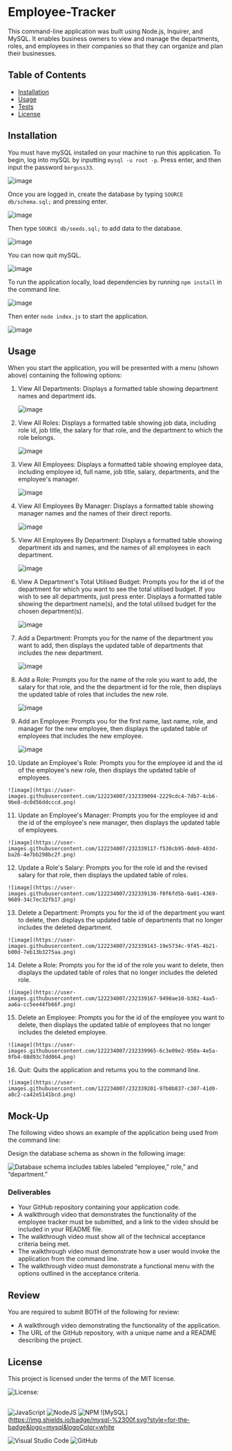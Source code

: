 # Employee-Tracker
This command-line application was built using Node.js, Inquirer, and MySQL. It enables business owners to view and manage the departments, roles, and employees in their companies so that they can organize and plan their businesses.

## Table of Contents
* [Installation](#installation)
* [Usage](#usage)
* [Tests](#tests)
* [License](#license)
 
## Installation
You must have mySQL installed on your machine to run this application. To begin, log into mySQL by inputting `mysql -u root -p`. Press enter, and then input the password `berguss33`. 

![image](https://user-images.githubusercontent.com/122234007/232338352-2ca1ae55-a550-49c1-bc7d-24f0e48ec5ae.png)

Once you are logged in, create the database by typing `SOURCE db/schema.sql;` and pressing enter. 

![image](https://user-images.githubusercontent.com/122234007/232338389-d122534a-84ba-499e-8a90-64e054ab330f.png)

Then type `SOURCE db/seeds.sql;` to add data to the database. 

![image](https://user-images.githubusercontent.com/122234007/232338413-b92a5894-3462-4fcd-a5db-f8ebbe9065f7.png)

You can now quit mySQL.

![image](https://user-images.githubusercontent.com/122234007/232338448-5f0d5635-8bf0-4faa-b665-693528be6bed.png)

To run the application locally, load dependencies by running `npm install` in the command line.

![image](https://user-images.githubusercontent.com/122234007/232338494-d4acdc06-4609-4f9f-ad90-e83fab33caf4.png)

Then enter `node index.js` to start the application.

![image](https://user-images.githubusercontent.com/122234007/232338527-8c44d35f-8f28-4b32-9734-8d3ecf0b468f.png)

## Usage
When you start the application, you will be presented with a menu (shown above) containing the following options: 

 1) View All Departments: Displays a formatted table showing department names and department ids.

    ![image](https://user-images.githubusercontent.com/122234007/232338824-208826f5-6cdf-4203-933e-17fb1152ad75.png)

 2) View All Roles: Displays a formatted table showing job data, including role id, job title, the salary for that role, and the department to which the role belongs.

    ![image](https://user-images.githubusercontent.com/122234007/232338858-d4528dd3-20bc-46bb-b4ec-ca19ea2dd231.png)

 3) View All Employees: Displays a formatted table showing employee data, including employee id, full name, job title, salary, departments, and the employee's manager.

    ![image](https://user-images.githubusercontent.com/122234007/232338878-7c3c7a23-c617-4d3b-a1ce-9a2390437af0.png)

 4) View All Employees By Manager: Displays a formatted table showing manager names and the names of their direct reports.

    ![image](https://user-images.githubusercontent.com/122234007/232338899-1ed2ec3f-28ed-428d-a77e-0fbf65269dbe.png)

 5) View All Employees By Department: Displays a formatted table showing department ids and names, and the names of all employees in each department.

    ![image](https://user-images.githubusercontent.com/122234007/232338919-965e741d-3d29-4119-9522-98e39413a49e.png)

 6) View A Department's Total Utilised Budget: Prompts you for the id of the department for which you want to see the total utilised budget. If you wish to see all   departments, just press enter. Displays a formatted table showing  the department name(s), and the total utilised budget for the chosen department(s).

    ![image](https://user-images.githubusercontent.com/122234007/232338950-61fc0db9-eb68-48ca-9760-ec877a2aab05.png)

 7) Add a Department: Prompts you for the name of the department you want to add, then displays the updated table of departments that includes the new department.

    ![image](https://user-images.githubusercontent.com/122234007/232338967-ede1b8eb-807e-4e1d-9037-8712e5fd6112.png)

 8) Add a Role: Prompts you for the name of the role you want to add, the salary for that role, and the the department id for the role, then displays the updated table of roles that includes the new role.

    ![image](https://user-images.githubusercontent.com/122234007/232338989-3a55b750-e857-4951-8c3c-4eec3e7b5e0f.png)

 9) Add an Employee: Prompts you for the first name, last name, role, and manager for the new employee, then displays the updated table of employees that includes the new employee.

    ![image](https://user-images.githubusercontent.com/122234007/232339024-1ec08c81-72ef-48bf-9420-2cb3561dcec2.png)

 10) Update an Employee's Role: Prompts you for the employee id and the id of the employee's new role, then displays the updated table of employees.

    ![image](https://user-images.githubusercontent.com/122234007/232339094-2229cdc4-7db7-4cb6-9be8-dc0d56ddcccd.png)

 11) Update an Employee's Manager: Prompts you for the employee id and the id of the employee's new manager, then displays the updated table of employees.

    ![image](https://user-images.githubusercontent.com/122234007/232339117-f530cb95-0de0-403d-ba26-4e7bb298bc2f.png)


 12) Update a Role's Salary: Prompts you for the role id and the revised salary for that role, then displays the updated table of roles.

    ![image](https://user-images.githubusercontent.com/122234007/232339130-f0f6fd5b-0a01-4369-9689-34c7ec32fb17.png)

 13) Delete a Department: Prompts you for the id of the department you want to delete, then displays the updated table of departments that no longer includes the deleted department.

    ![image](https://user-images.githubusercontent.com/122234007/232339143-19e5734c-9f45-4b21-b00d-7eb13b3275aa.png)

 14) Delete a Role: Prompts you for the id of the role you want to delete, then displays the updated table of roles that no longer includes the deleted role.

    ![image](https://user-images.githubusercontent.com/122234007/232339167-9490ae10-b382-4aa5-aa6a-cc5ee44fb66f.png)

 15) Delete an Employee: Prompts you for the id of the employee you want to delete, then displays the updated table of employees that no longer includes the deleted employee.

    ![image](https://user-images.githubusercontent.com/122234007/232339965-6c3e09e2-950a-4e5a-9fb4-08d93c7dd064.png)

 16) Quit: Quits the application and returns you to the command line.

    ![image](https://user-images.githubusercontent.com/122234007/232339201-97b0b837-c307-41d0-a0c2-ca42e5141bcd.png)

## Mock-Up

The following video shows an example of the application being used from the command line:

Design the database schema as shown in the following image:

![Database schema includes tables labeled “employee,” role,” and “department.”](./Assets/12-sql-homework-demo-01.png)

### Deliverables
* Your GitHub repository containing your application code.
* A walkthrough video that demonstrates the functionality of the employee tracker must be submitted, and a link to the video should be included in your README file.
* The walkthrough video must show all of the technical acceptance criteria being met.
* The walkthrough video must demonstrate how a user would invoke the application from the command line.
* The walkthrough video must demonstrate a functional menu with the options outlined in the acceptance criteria.

## Review
You are required to submit BOTH of the following for review:
* A walkthrough video demonstrating the functionality of the application.
* The URL of the GitHub repository, with a unique name and a README describing the project.

## License

 This project is licensed under the terms of the MIT license.

 ![License: ](https://img.shields.io/badge/License-MIT-blueviolet.svg)

##
![JavaScript](https://img.shields.io/badge/javascript-%23323330.svg?style=for-the-badge&logo=javascript&logoColor=%23F7DF1E) ![NodeJS](https://img.shields.io/badge/node.js-6DA55F?style=for-the-badge&logo=node.js&logoColor=white)  ![NPM](https://img.shields.io/badge/NPM-%23CB3837.svg?style=for-the-badge&logo=npm&logoColor=white)  ![MySQL](https://img.shields.io/badge/mysql-%2300f.svg?style=for-the-badge&logo=mysql&logoColor=white
  
![Visual Studio Code](https://img.shields.io/badge/Visual%20Studio%20Code-0078d7.svg?style=for-the-badge&logo=visual-studio-code&logoColor=white) ![GitHub](https://img.shields.io/badge/github-%23121011.svg?style=for-the-badge&logo=github&logoColor=white)
